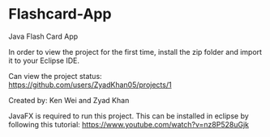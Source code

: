 # Flashcard-App
Java Flash Card App

In order to view the project for the first time, install the zip folder and import it to your Eclipse IDE.

Can view the project status: https://github.com/users/ZyadKhan05/projects/1

Created by: Ken Wei and Zyad Khan

JavaFX is required to run this project. This can be installed in eclipse by following this tutorial: https://www.youtube.com/watch?v=nz8P528uGjk
